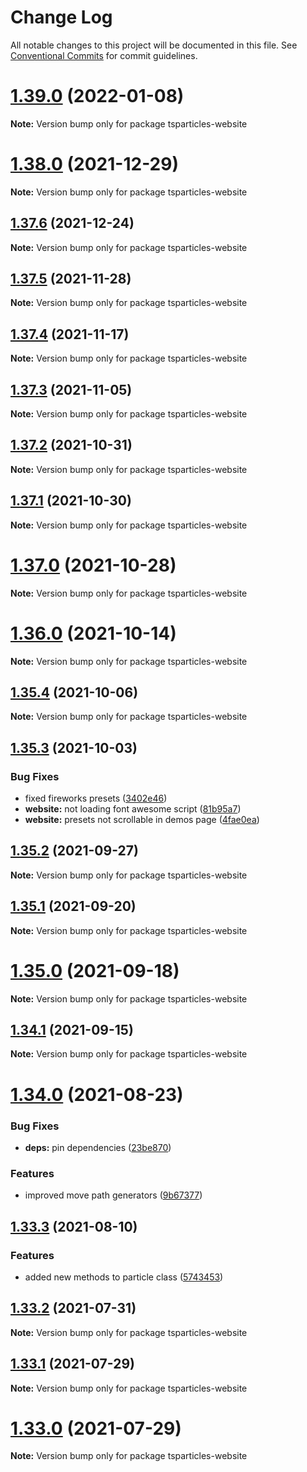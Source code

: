 # Change Log

All notable changes to this project will be documented in this file.
See [Conventional Commits](https://conventionalcommits.org) for commit guidelines.

# [1.39.0](https://github.com/matteobruni/tsparticles/compare/tsparticles-website@1.38.0...tsparticles-website@1.39.0) (2022-01-08)

**Note:** Version bump only for package tsparticles-website





# [1.38.0](https://github.com/matteobruni/tsparticles/compare/tsparticles-website@1.37.6...tsparticles-website@1.38.0) (2021-12-29)

**Note:** Version bump only for package tsparticles-website





## [1.37.6](https://github.com/matteobruni/tsparticles/compare/tsparticles-website@1.37.5...tsparticles-website@1.37.6) (2021-12-24)

**Note:** Version bump only for package tsparticles-website





## [1.37.5](https://github.com/matteobruni/tsparticles/compare/tsparticles-website@1.37.4...tsparticles-website@1.37.5) (2021-11-28)

**Note:** Version bump only for package tsparticles-website





## [1.37.4](https://github.com/matteobruni/tsparticles/compare/tsparticles-website@1.37.3...tsparticles-website@1.37.4) (2021-11-17)

**Note:** Version bump only for package tsparticles-website





## [1.37.3](https://github.com/matteobruni/tsparticles/compare/tsparticles-website@1.37.2...tsparticles-website@1.37.3) (2021-11-05)

**Note:** Version bump only for package tsparticles-website





## [1.37.2](https://github.com/matteobruni/tsparticles/compare/tsparticles-website@1.37.1...tsparticles-website@1.37.2) (2021-10-31)

**Note:** Version bump only for package tsparticles-website





## [1.37.1](https://github.com/matteobruni/tsparticles/compare/tsparticles-website@1.37.0...tsparticles-website@1.37.1) (2021-10-30)

**Note:** Version bump only for package tsparticles-website





# [1.37.0](https://github.com/matteobruni/tsparticles/compare/tsparticles-website@1.36.0...tsparticles-website@1.37.0) (2021-10-28)

**Note:** Version bump only for package tsparticles-website





# [1.36.0](https://github.com/matteobruni/tsparticles/compare/tsparticles-website@1.35.4...tsparticles-website@1.36.0) (2021-10-14)

**Note:** Version bump only for package tsparticles-website





## [1.35.4](https://github.com/matteobruni/tsparticles/compare/tsparticles-website@1.35.3...tsparticles-website@1.35.4) (2021-10-06)

**Note:** Version bump only for package tsparticles-website





## [1.35.3](https://github.com/matteobruni/tsparticles/compare/tsparticles-website@1.35.2...tsparticles-website@1.35.3) (2021-10-03)


### Bug Fixes

* fixed fireworks presets ([3402e46](https://github.com/matteobruni/tsparticles/commit/3402e46c7a6c945c481b563fa633fd6095f9b377))
* **website:** not loading font awesome script ([81b95a7](https://github.com/matteobruni/tsparticles/commit/81b95a793bf04b74f1cfceb91538e34bc0ff0c71))
* **website:** presets not scrollable in demos page ([4fae0ea](https://github.com/matteobruni/tsparticles/commit/4fae0ea70a13265ce1008543eabdbb158a0f1ad9))





## [1.35.2](https://github.com/matteobruni/tsparticles/compare/tsparticles-website@1.35.1...tsparticles-website@1.35.2) (2021-09-27)

**Note:** Version bump only for package tsparticles-website





## [1.35.1](https://github.com/matteobruni/tsparticles/compare/tsparticles-website@1.35.0...tsparticles-website@1.35.1) (2021-09-20)

**Note:** Version bump only for package tsparticles-website





# [1.35.0](https://github.com/matteobruni/tsparticles/compare/tsparticles-website@1.34.1...tsparticles-website@1.35.0) (2021-09-18)

**Note:** Version bump only for package tsparticles-website





## [1.34.1](https://github.com/matteobruni/tsparticles/compare/tsparticles-website@1.34.0...tsparticles-website@1.34.1) (2021-09-15)

**Note:** Version bump only for package tsparticles-website





# [1.34.0](https://github.com/matteobruni/tsparticles/compare/tsparticles-website@1.33.3...tsparticles-website@1.34.0) (2021-08-23)


### Bug Fixes

* **deps:** pin dependencies ([23be870](https://github.com/matteobruni/tsparticles/commit/23be8708d698e1e37a18f2ed292cbccffb0f1e47))


### Features

* improved move path generators ([9b67377](https://github.com/matteobruni/tsparticles/commit/9b67377f9208a005b122e312ad4ad3c95a50deb7))





## [1.33.3](https://github.com/matteobruni/tsparticles/compare/tsparticles-website@1.33.2...tsparticles-website@1.33.3) (2021-08-10)


### Features

* added new methods to particle class ([5743453](https://github.com/matteobruni/tsparticles/commit/5743453906001569f262888aa54539ad4e1463ac))





## [1.33.2](https://github.com/matteobruni/tsparticles/compare/tsparticles-website@1.33.1...tsparticles-website@1.33.2) (2021-07-31)

**Note:** Version bump only for package tsparticles-website





## [1.33.1](https://github.com/matteobruni/tsparticles/compare/tsparticles-website@1.33.0...tsparticles-website@1.33.1) (2021-07-29)

**Note:** Version bump only for package tsparticles-website





# [1.33.0](https://github.com/matteobruni/tsparticles/compare/tsparticles-website@1.32.0...tsparticles-website@1.33.0) (2021-07-29)

**Note:** Version bump only for package tsparticles-website
